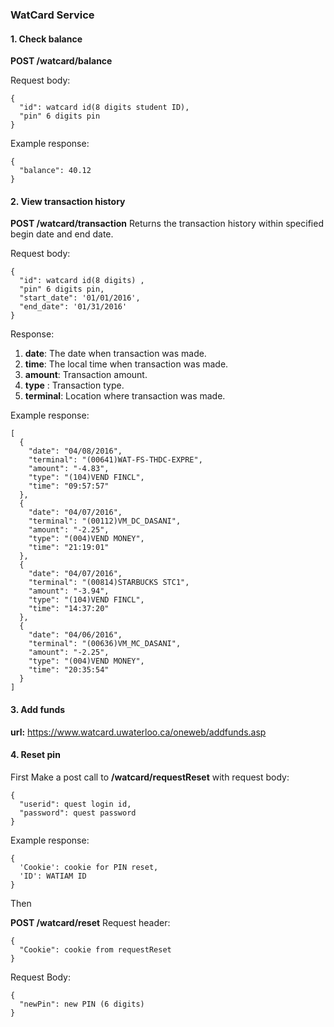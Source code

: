 ### WatCard Service
#### 1. Check balance
__POST /watcard/balance__

Request body:
```
{
  "id": watcard id(8 digits student ID),
  "pin" 6 digits pin
}
```
Example response:
```
{
  "balance": 40.12
}
```
#### 2. View transaction history
__POST /watcard/transaction__ Returns the transaction history within specified begin date and end date.

Request body:
```
{
  "id": watcard id(8 digits) ,
  "pin" 6 digits pin,
  "start_date": '01/01/2016',
  "end_date": '01/31/2016'
}
```
Response:
1. **date**: The date when transaction was made.
2. **time**: The local time when transaction was made.
3. **amount**: Transaction amount.
4. **type** : Transaction type.
5. **terminal**: Location where transaction was made.

Example response:
```
[
  {
    "date": "04/08/2016",
    "terminal": "(00641)WAT-FS-THDC-EXPRE",
    "amount": "-4.83",
    "type": "(104)VEND FINCL",
    "time": "09:57:57"
  },
  {
    "date": "04/07/2016",
    "terminal": "(00112)VM_DC_DASANI",
    "amount": "-2.25",
    "type": "(004)VEND MONEY",
    "time": "21:19:01"
  },
  {
    "date": "04/07/2016",
    "terminal": "(00814)STARBUCKS STC1",
    "amount": "-3.94",
    "type": "(104)VEND FINCL",
    "time": "14:37:20"
  },
  {
    "date": "04/06/2016",
    "terminal": "(00636)VM_MC_DASANI",
    "amount": "-2.25",
    "type": "(004)VEND MONEY",
    "time": "20:35:54"
  }
]
```
#### 3. Add funds
__url:__ https://www.watcard.uwaterloo.ca/oneweb/addfunds.asp


#### 4. Reset pin
First Make a post call to __/watcard/requestReset__
with request body:
```
{
  "userid": quest login id,
  "password": quest password
}
```
Example response:
```
{
  'Cookie': cookie for PIN reset,
  'ID': WATIAM ID
}
```
Then

__POST /watcard/reset__
Request header:
```
{
  "Cookie": cookie from requestReset
}
```

Request Body:
```
{
  "newPin": new PIN (6 digits)
}
```
